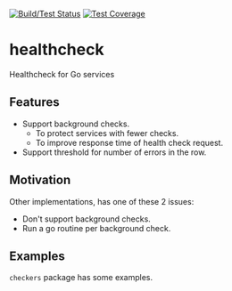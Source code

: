 [![Build/Test Status](https://circleci.com/gh/foadnh/healthcheck/tree/master.svg?style=svg)](https://circleci.com/gh/foadnh/healthcheck/tree/master)
[![Test Coverage](https://codecov.io/gh/foadnh/healthcheck/branch/master/graph/badge.svg)](https://codecov.io/gh/foadnh/healthcheck)
# healthcheck 
Healthcheck for Go services

## Features
- Support background checks.
  - To protect services with fewer checks.
  - To improve response time of health check request.
- Support threshold for number of errors in the row.

## Motivation
Other implementations, has one of these 2 issues:
- Don't support background checks.
- Run a go routine per background check.

## Examples
`checkers` package has some examples.
